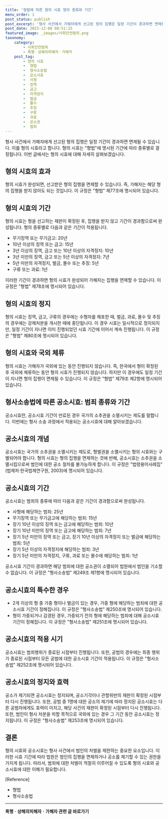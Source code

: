 ```yaml
---
title: '형법에 따른 형의 시효 형의 종류와 기간'
menu_order: 1
post_status: publish
post_excerpt: '형사 사건에서 가해자에게 선고된 형의 집행은 일정 기간이 경과하면 면제될 수 있습니다. 이를 형의 시효라고 합니다. 형의 시효는  형법 에 명시된 기간에 따라 종류별로 결정됩니다. 이번 글에서는 형의 시효에 대해 자세히 살펴보겠습니다.'
post_date: 2023-12-08 08:51:15
featured_image: _images/사회안전범죄.png
taxonomy:
    category:
        - 사회안전범죄
        - 폭행ㆍ상해의피해자ㆍ가해자
    post_tag:
        - 형의 시효
        -  형법
        -  형사소송법
        -  공소시효
        -  사형
        -  징역
        -  금고
        -  자격정지
        -  벌금
        -  몰수
        -  추징
        -  구류
        -  과료
        -  공소권
        -  범죄
---
```



형사 사건에서 가해자에게 선고된 형의 집행은 일정 기간이 경과하면 면제될 수 있습니다. 이를 형의 시효라고 합니다. 형의 시효는 "형법"에 명시된 기간에 따라 종류별로 결정됩니다. 이번 글에서는 형의 시효에 대해 자세히 살펴보겠습니다.

## 형의 시효의 효과

형의 시효가 완성되면, 선고받은 형의 집행을 면제할 수 있습니다. 즉, 가해자는 해당 형의 집행을 받지 않아도 되는 것입니다. 이 규정은 "형법" 제77조에 명시되어 있습니다.

## 형의 시효의 기간

형의 시효는 형을 선고하는 재판이 확정된 후, 집행을 받지 않고 기간이 경과함으로써 완성됩니다. 형의 종류별로 다음과 같은 기간이 적용됩니다.

- 무기징역 또는 무기금고: 20년
- 10년 이상의 징역 또는 금고: 15년
- 3년 이상의 징역, 금고 또는 10년 이상의 자격정지: 10년
- 3년 미만의 징역, 금고 또는 5년 이상의 자격정지: 7년
- 5년 미만의 자격정지, 벌금, 몰수 또는 추징: 5년
- 구류 또는 과료: 1년

이러한 기간이 경과하면 형의 시효가 완성되어 가해자는 집행을 면제할 수 있습니다. 이 규정은 "형법" 제78조에 명시되어 있습니다.

## 형의 시효의 정지

형의 시효는 징역, 금고, 구류의 경우에는 수형자를 체포한 때, 벌금, 과료, 몰수 및 추징의 경우에는 강제처분을 개시한 때에 중단됩니다. 이 경우 시효는 일시적으로 정지되지만, 일정 기간이 지나면 이미 진행되었던 시효 기간에 이어서 계속 진행됩니다. 이 규정은 "형법" 제80조에 명시되어 있습니다.

## 형의 시효와 국외 체류

형의 시효는 가해자가 국외에 있는 동안 진행되지 않습니다. 즉, 한국에서 형이 확정된 후 국외에 체류하는 동안 형의 시효가 진행되지 않습니다. 하지만 이 경우에도 일정 기간이 지나면 형의 집행이 면제될 수 있습니다. 이 규정은 "형법" 제79조 제2항에 명시되어 있습니다.

## 형사소송법에 따른 공소시효: 범죄 종류와 기간

공소시효란, 공소시효 기간이 만료된 경우 국가의 소추권을 소멸시키는 제도를 말합니다. 이번에는 형사 소송 과정에서 적용되는 공소시효에 대해 알아보겠습니다.

## 공소시효의 개념

공소시효는 국가의 소추권을 소멸시키는 제도로, 형벌권을 소멸시키는 형의 시효와는 구별되어야 합니다. 형의 시효는 형의 집행을 면제하는 것에 반해, 공소시효는 소추권을 소멸시킴으로써 범인에 대한 공소 절차를 불가능하게 합니다. 이 규정은 "법령용어사례집" (법제처·한국법제연구원, 2003)에 명시되어 있습니다.

## 공소시효의 기간

공소시효는 범죄의 종류에 따라 다음과 같은 기간이 경과함으로써 완성됩니다.

- 사형에 해당하는 범죄: 25년
- 무기징역 또는 무기금고에 해당하는 범죄: 15년
- 장기 10년 이상의 징역 또는 금고에 해당하는 범죄: 10년
- 장기 10년 미만의 징역 또는 금고에 해당하는 범죄: 7년
- 장기 5년 미만의 징역 또는 금고, 장기 10년 이상의 자격정지 또는 벌금에 해당하는 범죄: 5년
- 장기 5년 이상의 자격정지에 해당하는 범죄: 3년
- 장기 5년 미만의 자격정지, 구류, 과료 또는 몰수에 해당하는 범죄: 1년

공소시효 기간이 경과하면 해당 범죄에 대한 공소권이 소멸되어 법원에서 범인을 기소할 수 없습니다. 이 규정은 "형사소송법" 제249조 제1항에 명시되어 있습니다.

## 공소시효의 특수한 경우

- 2개 이상의 형 중 가중 형이나 벌금이 있는 경우, 가중 형에 해당하는 범죄에 대한 공소시효 기간이 정해집니다. 이 규정은 "형사소송법" 제250조에 명시되어 있습니다.
- 형이 가중되거나 감경된 경우, 가중되기 전의 형에 해당하는 범죄에 대해 공소시효 기간이 정해집니다. 이 규정은 "형사소송법" 제251조에 명시되어 있습니다.

## 공소시효의 적용 시기

공소시효는 범죄행위가 종료된 시점부터 진행됩니다. 또한, 공범의 경우에는 최종 행위가 종료된 시점부터 모든 공범에 대한 공소시효 기간이 적용됩니다. 이 규정은 "형사소송법" 제252조에 명시되어 있습니다.

## 공소시효의 정지와 효력

공소가 제기되면 공소시효는 정지되며, 공소기각이나 관할위반의 재판이 확정된 시점부터 다시 진행됩니다. 또한, 공범 중 1명에 대한 공소의 제기에 따라 정지된 공소시효는 다른 공범자에게도 효력이 미치고, 해당 사건의 재판이 확정된 시점부터 다시 진행됩니다. 또한, 범인이 형사 처분을 피할 목적으로 국외에 있는 경우 그 기간 동안 공소시효는 정지됩니다. 이 규정은 "형사소송법" 제253조에 명시되어 있습니다.

## 결론

형의 시효와 공소시효는 형사 사건에서 범인의 처벌을 제한하는 중요한 요소입니다. 이러한 시효 기간에 따라 법원은 범인의 집행을 면제하거나 공소를 제기할 수 있는 권한을 가지게 됩니다. 따라서, 범죄에 대한 처벌이 적절히 이루어질 수 있도록 형의 시효와 공소시효에 대한 이해가 필요합니다.

[Reference]
- 형법
- 형사소송법
<!-- wp:separator -->
<hr class="wp-block-separator has-alpha-channel-opacity"/>
<!-- /wp:separator -->

<!-- wp:group {"backgroundColor":"base","layout":{"type":"constrained"}} -->
<div class="wp-block-group has-base-background-color has-background"><!-- wp:paragraph {"align":"center","fontSize":"medium"} -->
<p class="has-text-align-center has-large-font-size"><strong>폭행ㆍ상해의피해자ㆍ가해자 관련 글 바로가기</strong></p>
<!-- /wp:paragraph -->


<!-- wp:latest-posts
{"categories":[{"id":30700,"count":19,"description":"","link":"https://uknowlaw.com/category/%ed%8f%ad%ed%96%89%e3%86%8d%ec%83%81%ed%95%b4%ec%9d%98%ed%94%bc%ed%95%b4%ec%9e%90%e3%86%8d%ea%b0%80%ed%95%b4%ec%9e%90/","name":"폭행ㆍ상해의피해자ㆍ가해자","slug":"폭행ㆍ상해의피해자ㆍ가해자","taxonomy":"category","parent":0,"meta":[],"_links":{"self":[{"href":"https://uknowlaw.com/wp-json/wp/v2/categories/30700"}],"collection":[{"href":"https://uknowlaw.com/wp-json/wp/v2/categories"}],"about":[{"href":"https://uknowlaw.com/wp-json/wp/v2/taxonomies/category"}],"wp:post_type":[{"href":"https://uknowlaw.com/wp-json/wp/v2/posts?categories=30700"}],"curies":[{"name":"wp","href":"https://api.w.org/{rel}","templated":true}]}}],"postsToShow":100,"excerptLength":28,"postLayout":"grid","columns":2,"featuredImageAlign":"left","featuredImageSizeSlug":"large","fontSize":"small"} /--></div>
<!-- /wp:group -->